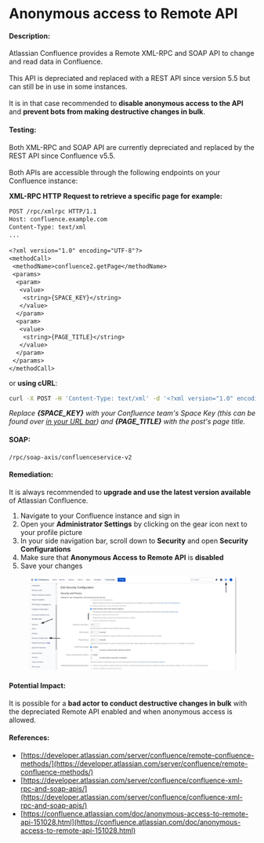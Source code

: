 # Anonymous access to Remote API

#### Description:

Atlassian Confluence provides a Remote XML-RPC and SOAP API to change and read data in Confluence.\
\
This API is depreciated and replaced with a REST API since version 5.5 but can still be in use in some instances.\
\
It is in that case recommended to **disable anonymous access to the API** and **prevent bots from making destructive changes in bulk**.

#### Testing:

Both XML-RPC and SOAP API are currently depreciated and replaced by the REST API since Confluence v5.5.\
\
Both APIs are accessible through the following endpoints on your Confluence instance:

**XML-RPC HTTP Request to retrieve a specific page for example:**

```http
POST /rpc/xmlrpc HTTP/1.1
Host: confluence.example.com
Content-Type: text/xml
...

<?xml version="1.0" encoding="UTF-8"?>
<methodCall>
 <methodName>confluence2.getPage</methodName>
 <params>
  <param>
   <value>
    <string>{SPACE_KEY}</string>
   </value>
  </param>
  <param>
   <value>
    <string>{PAGE_TITLE}</string>
   </value>
  </param>
 </params>
</methodCall>
```

or **using cURL**:

```bash
curl -X POST -H 'Content-Type: text/xml' -d '<?xml version="1.0" encoding="UTF-8"?><methodCall><methodName>confluence2.getPage</methodName><params><param><value><string>{SPACE_KEY}</string></value></param><param><value><string>{PAGE_TITLE}</string></value></param></params></methodCall>' http://confluence.example.com/rpc/xmlrpc
```

_Replace **{SPACE\_KEY}** with your Confluence team's Space Key (this can be found over_ [_in your URL bar_](https://confluence.atlassian.com/doc/space-keys-829076188.html)_) and **{PAGE\_TITLE}** with the post's page title._

#### SOAP:

```
/rpc/soap-axis/confluenceservice-v2
```

#### Remediation:

It is always recommended to **upgrade and use the latest version available** of Atlassian Confluence.

1. Navigate to your Confluence instance and sign in
2. Open your **Administrator Settings** by clicking on the gear icon next to your profile picture
3. In your side navigation bar, scroll down to **Security** and open **Security Configurations**
4. Make sure that **Anonymous Access to Remote API** is **disabled**
5. Save your changes

<figure><img src="../../.gitbook/assets/image (5).png" alt=""><figcaption></figcaption></figure>

#### Potential Impact:

It is possible for a **bad actor to conduct destructive changes in bulk** with the depreciated Remote API enabled and when anonymous access is allowed.

#### References:

* [https://developer.atlassian.com/server/confluence/remote-confluence-methods/](https://developer.atlassian.com/server/confluence/remote-confluence-methods/)
* [https://developer.atlassian.com/server/confluence/confluence-xml-rpc-and-soap-apis/](https://developer.atlassian.com/server/confluence/confluence-xml-rpc-and-soap-apis/)
* [https://confluence.atlassian.com/doc/anonymous-access-to-remote-api-151028.html](https://confluence.atlassian.com/doc/anonymous-access-to-remote-api-151028.html)

